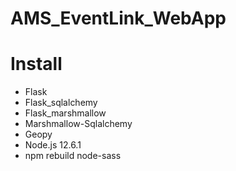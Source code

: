 # AMS_EventLink_WebApp

# Install

* Flask
* Flask_sqlalchemy
* Flask_marshmallow
* Marshmallow-Sqlalchemy
* Geopy
* Node.js 12.6.1
* npm rebuild node-sass

